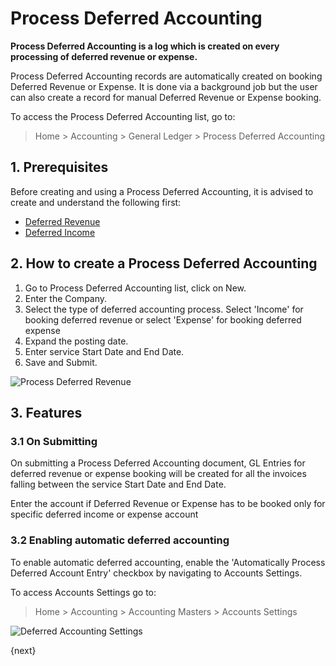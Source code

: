 <!-- add-breadcrumbs -->
# Process Deferred Accounting

**Process Deferred Accounting is a log which is created on every processing of deferred revenue or expense.**

Process Deferred Accounting records are automatically created on booking Deferred Revenue or Expense. It is done via a background job but the user can also create a record for manual Deferred Revenue or Expense booking.

To access the Process Deferred Accounting list, go to:
> Home > Accounting > General Ledger > Process Deferred Accounting

## 1. Prerequisites
Before creating and using a Process Deferred Accounting, it is advised to create and understand the following first:

* [Deferred Revenue](/docs/v13/user/manual/en/accounts/deferred-revenue)
* [Deferred Income](/docs/v13/user/manual/en/accounts/deferred-expense)


## 2. How to create a Process Deferred Accounting
1. Go to Process Deferred Accounting list, click on New.
1. Enter the Company.
1. Select the type of deferred accounting process. Select 'Income' for booking deferred revenue or select 'Expense' for booking deferred expense
1. Expand the posting date.
1. Enter service Start Date and End Date.
1. Save and Submit.

![Process Deferred Revenue](/docs/v13/assets/img/accounts/process-deferred-accounting.png)

## 3. Features

### 3.1 On Submitting

On submitting a Process Deferred Accounting document, GL Entries for deferred revenue or expense booking will be created for all the invoices falling between the service Start Date and End Date.

Enter the account if Deferred Revenue or Expense has to be booked only for specific deferred income or expense account

### 3.2 Enabling automatic deferred accounting

To enable automatic deferred accounting, enable the 'Automatically Process Deferred Account Entry' checkbox by navigating to Accounts Settings.

To access Accounts Settings go to:
> Home > Accounting > Accounting Masters > Accounts Settings

![Deferred Accounting Settings](/docs/v13/assets/img/accounts/deferred-accounting-settings.png)

{next}
